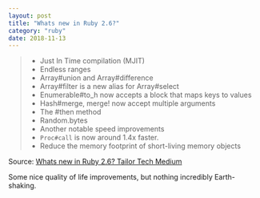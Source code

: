 ```yaml
---
layout: post
title: "Whats new in Ruby 2.6?"
category: "ruby"
date: 2018-11-13
---
```


> - Just In Time compilation (MJIT)
> - Endless ranges
> - Array#union and Array#difference
> - Array#filter is a new alias for Array#select
> - Enumerable#to_h now accepts a block that maps keys to values
> - Hash#merge, merge! now accept multiple arguments
> - The #then method
> - Random.bytes
> - Another notable speed improvements
> - `Proc#call` is now around 1.4x faster.
> - Reduce the memory footprint of short-living memory objects

Source: [Whats new in Ruby 2.6?  Tailor Tech  Medium](https://medium.com/tailor-tech/whats-new-in-ruby-2-6-a4774f3631c1)

Some nice quality of life improvements, but nothing incredibly Earth-shaking.
